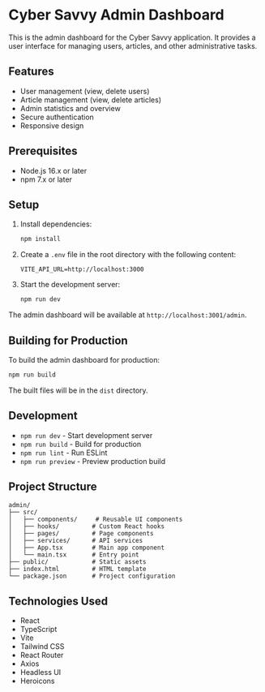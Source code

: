 # Cyber Savvy Admin Dashboard

This is the admin dashboard for the Cyber Savvy application. It provides a user interface for managing users, articles, and other administrative tasks.

## Features

- User management (view, delete users)
- Article management (view, delete articles)
- Admin statistics and overview
- Secure authentication
- Responsive design

## Prerequisites

- Node.js 16.x or later
- npm 7.x or later

## Setup

1. Install dependencies:
   ```bash
   npm install
   ```

2. Create a `.env` file in the root directory with the following content:
   ```
   VITE_API_URL=http://localhost:3000
   ```

3. Start the development server:
   ```bash
   npm run dev
   ```

The admin dashboard will be available at `http://localhost:3001/admin`.

## Building for Production

To build the admin dashboard for production:

```bash
npm run build
```

The built files will be in the `dist` directory.

## Development

- `npm run dev` - Start development server
- `npm run build` - Build for production
- `npm run lint` - Run ESLint
- `npm run preview` - Preview production build

## Project Structure

```
admin/
├── src/
│   ├── components/     # Reusable UI components
│   ├── hooks/         # Custom React hooks
│   ├── pages/         # Page components
│   ├── services/      # API services
│   ├── App.tsx        # Main app component
│   └── main.tsx       # Entry point
├── public/            # Static assets
├── index.html         # HTML template
└── package.json       # Project configuration
```

## Technologies Used

- React
- TypeScript
- Vite
- Tailwind CSS
- React Router
- Axios
- Headless UI
- Heroicons 